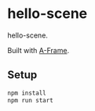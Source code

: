 # hello-scene

hello-scene.

Built with [A-Frame](https://aframe.io).

## Setup

```sh
npm install
npm run start
```
